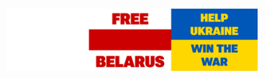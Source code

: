 ![FREE BELARUS HELP UKRAINE WIN THE WAR](https://github.com/ba1ash/ba1ash/blob/193f817bb042c1e6290a8ca468e4ae7594e673c6/img.png)
